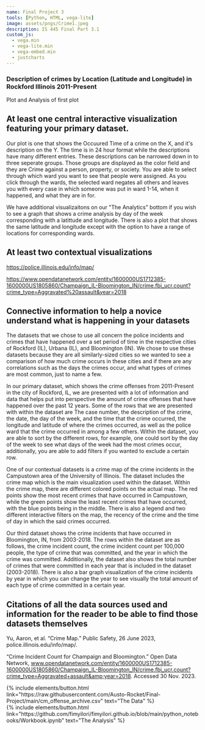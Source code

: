 ```yaml
---
name: Final Project 3
tools: [Python, HTML, vega-lite]
image: assets/pngs/Crime1.jpeg
description: IS 445 Final Part 3.1 
custom_js:
  - vega.min
  - vega-lite.min
  - vega-embed.min
  - justcharts
---
```



### Description of crimes by Location (Latitude and Longitude) in Rockford Illinois 2011-Present

Plot and Analysis of first plot


 





<vegachart schema-url="{{ site.baseurl }}/assets/json/CrimeAnalysis.json" style="width: 100%"></vegachart>


## At least one central interactive visualization featuring your primary dataset. 

Our plot is one that shows the Occuured Time of a crime on the X, and it's description on the Y. The time is in 24 hour format while the descriptions have many different entries. These descriptions can be narrowed down in to three seperate groups. Those groups are displayed as the color field and they are Crime against a person, property, or society. You are able to select through which ward you want to see that people were assigned. As you click through the wards, the selected ward negates all others and leaves you with every case in which someone was put in ward 1-14, when it happened, and what they are in for.

We have additional visualizaitons on our "The Analytics" bottom if you wish to see a graph that shows a crime analysis by day of the week corresponding with a latittude and longitude. There is also a plot that shows the same latitude and longitude except with the option to have a range of locations for corresponding wards.

## At least two contextual visualizations

https://police.illinois.edu/info/map/

https://www.opendatanetwork.com/entity/1600000US1712385-1600000US1805860/Champaign_IL-Bloomington_IN/crime.fbi_ucr.count?crime_type=Aggravated%20assault&year=2018

## Connective information to help a novice understand what is happening in your datasets

The datasets that we chose to use all concern the police incidents and crimes that have happened over a set period of time in the respective cities of Rockford (IL), Urbana (IL), and Bloomington (IN). We chose to use these datasets because they are all similarly-sized cities so we wanted to see a comparison of how much crime occurs in these cities and if there are any correlations such as the days the crimes occur, and what types of crimes are most common, just to name a few. 

In our primary dataset, which shows the crime offenses from 2011-Present in the city of Rockford, IL, we are presented with a lot of information and data that helps put into perspective the amount of crime offenses that have happened over the past 12 years. Some of the rows that we are presented with within the dataset are The case number, the description of the crime, the date, the day of the week, and the time that the crime occurred, the longitude and latitude of where the crimes occurred, as well as the police ward that the crime occurred in among a few others. Within the dataset, you are able to sort by the different rows, for example, one could sort by the day of the week to see what days of the week had the most crimes occur, additionally, you are able to add filters if you wanted to exclude a certain row. 

One of our contextual datasets is a crime map of the crime incidents in the Campustown area of the University of Illinois. The dataset includes the crime map which is the main visualization used within the dataset. Within the crime map, there are different colored points on the actual map. The red points show the most recent crimes that have occurred in Campustown, while the green points show the least recent crimes that have occurred, with the blue points being in the middle. There is also a legend and two different interactive filters on the map, the recency of the crime and the time of day in which the said crimes occurred. 

Our third dataset shows the crime incidents that have occurred in Bloomington, IN, from 2003-2018. The rows within the dataset are as follows, the crime incident count, the crime incident count per 100,000 people, the type of crime that was committed, and the year in which the crime was committed. Additionally, the dataset also shows the total number of crimes that were committed in each year that is included in the dataset (2003-2018). There is also a bar graph visualization of the crime incidents by year in which you can change the year to see visually the total amount of each type of crime committed in a certain year. 


## Citations of all the data sources used and information for the reader to be able to find those datasets themselves

Yu, Aaron, et al. “Crime Map.” Public Safety, 26 June 2023, police.illinois.edu/info/map/. 

“Crime Incident Count for Champaign and Bloomington.” Open Data Network, www.opendatanetwork.com/entity/1600000US1712385-1600000US1805860/Champaign_IL-Bloomington_IN/crime.fbi_ucr.count?crime_type=Aggravated+assault&amp;year=2018. Accessed 30 Nov. 2023. 


<div class="left">
{% include elements/button.html link="https://raw.githubusercontent.com/Austo-Rocket/Final-Project/main/cm_offense_archive.csv" text="The Data" %}
</div>



<div class="right">
{% include elements/button.html link="https://github.com/fimyilori/fimyilori.github.io/blob/main/python_notebooks/Workbook.ipynb" text="The Analysis" %}
</div>





